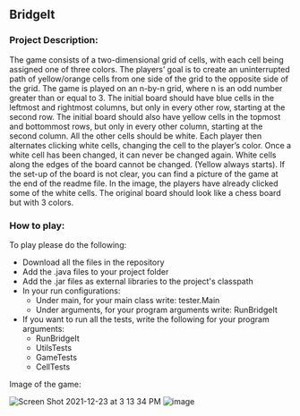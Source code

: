 ## BridgeIt 

### Project Description:

The game consists of a two-dimensional grid of cells, with each cell being assigned one of three colors. The players’ goal is to create an uninterrupted path of yellow/orange cells from one side of the grid to the opposite side of the grid. The game is played on an n-by-n grid, where n is an odd number greater than or equal to 3. The initial board should have blue cells in the leftmost and rightmost columns, but only in every other row, starting at the second row. The initial board should also have yellow cells in the topmost and bottommost rows, but only in every other column, starting at the second column. All the other cells should be white. Each player then alternates clicking white cells, changing the cell to the player’s color. Once a white cell has been changed, it can never be changed again. White cells along the edges of the board cannot be changed. (Yellow always starts). If the set-up of the board is not clear, you can find a picture of the game at the end of the readme file. In the image, the players have already clicked some of the white cells. The original board should look like a chess board but with 3 colors. 

### How to play:

To play please do the following:
- Download all the files in the repository
- Add the .java files to your project folder
- Add the .jar files as external libraries to the project's classpath
- In your run configurations:
  - Under main, for your main class write: tester.Main
  - Under arguments, for your program arguments write: RunBridgeIt
- If you want to run all the tests, write the following for your program arguments:
  - RunBridgeIt
  - UtilsTests
  - GameTests
  - CellTests

Image of the game:

![Screen Shot 2021-12-23 at 3 13 34 PM](https://user-images.githubusercontent.com/89400862/147290770-2ad8105b-1061-44ec-a2ff-f5785549ccf6.png)
![image](https://user-images.githubusercontent.com/89400862/210663962-13e84788-145c-4510-a100-d7ef4683aedf.png)
